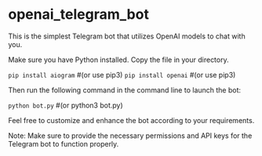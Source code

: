 # openai_telegram_bot

This is the simplest Telegram bot that utilizes OpenAI models to chat with you.

Make sure you have Python installed. Copy the file in your directory.


`pip install aiogram` #(or use pip3)
`pip install openai` #(or use pip3)

Then run the following command in the command line to launch the bot:


`python bot.py` #(or python3 bot.py)

Feel free to customize and enhance the bot according to your requirements.

Note: Make sure to provide the necessary permissions and API keys for the Telegram bot to function properly.


